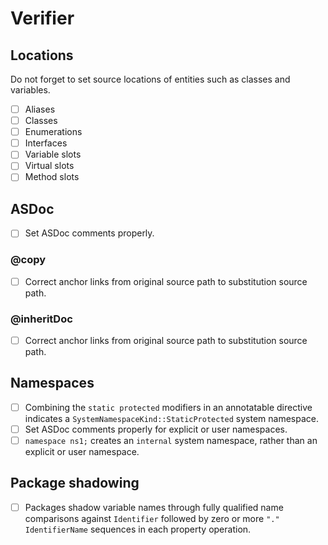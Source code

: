 # Verifier

## Locations

Do not forget to set source locations of entities such as classes and variables.

* [ ] Aliases
* [ ] Classes
* [ ] Enumerations
* [ ] Interfaces
* [ ] Variable slots
* [ ] Virtual slots
* [ ] Method slots

## ASDoc

* [ ] Set ASDoc comments properly.

### @copy

* [ ] Correct anchor links from original source path to substitution source path.

### @inheritDoc

* [ ] Correct anchor links from original source path to substitution source path.

## Namespaces

* [ ] Combining the `static protected` modifiers in an annotatable directive indicates a `SystemNamespaceKind::StaticProtected` system namespace.
* [ ] Set ASDoc comments properly for explicit or user namespaces.
* [ ] `namespace ns1;` creates an `internal` system namespace, rather than an explicit or user namespace.

## Package shadowing

* [ ] Packages shadow variable names through fully qualified name comparisons against `Identifier` followed by zero or more `"." IdentifierName` sequences in each property operation.